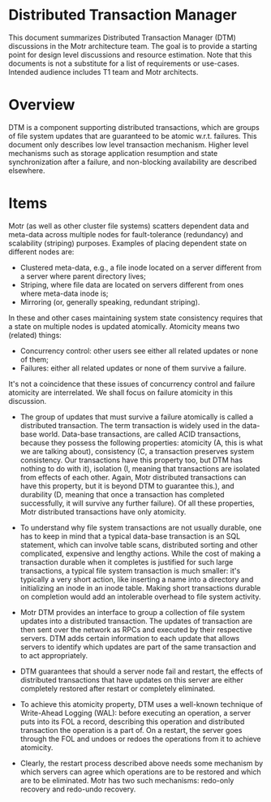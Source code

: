 # Distributed Transaction Manager
This document summarizes Distributed Transaction Manager (DTM) discussions in the Motr architecture team. The goal is to provide a starting point for design level discussions and resource estimation. Note that this documents is not a substitute for a list of requirements or use-cases. Intended audience includes T1 team and Motr architects.

# Overview
DTM is a component supporting distributed transactions, which are groups of file system updates that are guaranteed to be atomic w.r.t. failures. This document only describes low level transaction mechanism. Higher level mechanisms such as storage application resumption and state synchronization after a failure, and non-blocking availability are described elsewhere.

# Items
Motr (as well as other cluster file systems) scatters dependent data and meta-data across multiple nodes for fault-tolerance (redundancy) and scalability (striping) purposes. Examples of placing dependent state on different nodes are:

+  Clustered meta-data, e.g., a file inode located on a server different from a server where parent directory lives;
+  Striping, where file data are located on servers different from ones where meta-data inode is;
+  Mirroring (or, generally speaking, redundant striping).  

In these and other cases maintaining system state consistency requires that a state on multiple nodes is updated atomically. Atomicity means two (related) things:
+  Concurrency control: other users see either all related updates or none of them;
+  Failures: either all related updates or none of them survive a failure.  

It's not a coincidence that these issues of concurrency control and failure atomicity are interrelated. We shall focus on failure atomicity in this discussion.
+  The group of updates that must survive a failure atomically is called a distributed transaction. The term transaction is widely used in the data-base world. Data-base transactions, are called ACID transactions, because they possess the following properties: atomicity (A, this is what we are talking about), consistency (C, a transaction preserves system consistency. Our transactions have this property too, but DTM has nothing to do with it), isolation (I, meaning that transactions are isolated from effects of each other. Again, Motr distributed transactions can have this property, but it is beyond DTM to guarantee this.), and durability (D, meaning that once a transaction has completed successfully, it will survive any further failure). Of all these properties, Motr distributed transactions have only atomicity.  

+  To understand why file system transactions are not usually durable, one has to keep in mind that a typical data-base transaction is an SQL statement, which can involve table scans, distributed sorting and other complicated, expensive and lengthy actions. While the cost of making a transaction durable when it completes is justified for such large transactions, a typical file system transaction is much smaller: it's typically a very short action, like inserting a name into a directory and initializing an inode in an inode table. Making short transactions durable on completion would add an intolerable overhead to file system activity.
+  Motr DTM provides an interface to group a collection of file system updates into a distributed transaction. The updates of transaction are then sent over the network as RPCs and executed by their respective servers. DTM adds certain information to each update that allows servers to identify which updates are part of the same transaction and to act appropriately.  

+  DTM guarantees that should a server node fail and restart, the effects of distributed transactions that have updates on this server are either completely restored after restart or completely eliminated.  

+  To achieve this atomicity property, DTM uses a well-known technique of Write-Ahead Logging (WAL): before executing an operation, a server puts into its FOL a record, describing this operation and distributed transaction the operation is a part of. On a restart, the server goes through the FOL and undoes or redoes the operations from it to achieve atomicity.  

+  Clearly, the restart process described above needs some mechanism by which servers can agree which operations are to be restored and which are to be eliminated. Motr has two such mechanisms: redo-only recovery and redo-undo recovery.
